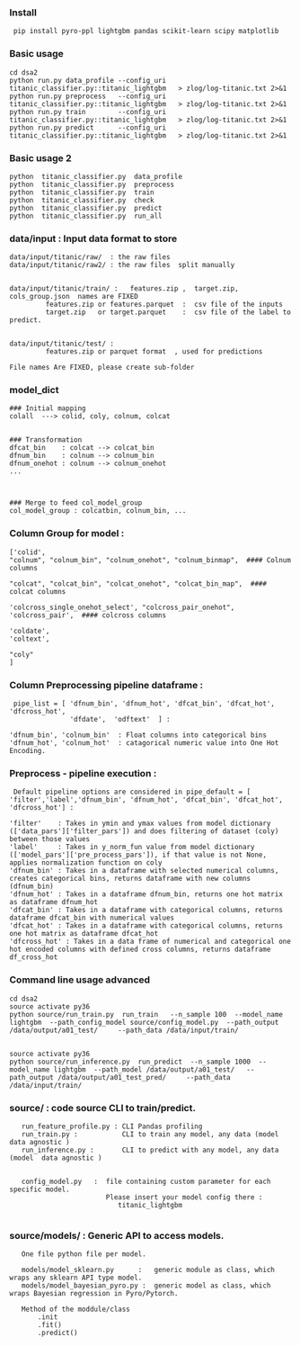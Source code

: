 ### Install

     pip install pyro-ppl lightgbm pandas scikit-learn scipy matplotlib




### Basic usage
    cd dsa2
    python run.py data_profile --config_uri titanic_classifier.py::titanic_lightgbm   > zlog/log-titanic.txt 2>&1
    python run.py preprocess   --config_uri titanic_classifier.py::titanic_lightgbm   > zlog/log-titanic.txt 2>&1
    python run.py train        --config_uri titanic_classifier.py::titanic_lightgbm   > zlog/log-titanic.txt 2>&1
    python run.py predict      --config_uri titanic_classifier.py::titanic_lightgbm   > zlog/log-titanic.txt 2>&1



### Basic usage 2
    python  titanic_classifier.py  data_profile
    python  titanic_classifier.py  preprocess
    python  titanic_classifier.py  train
    python  titanic_classifier.py  check
    python  titanic_classifier.py  predict
    python  titanic_classifier.py  run_all


### data/input  : Input data format to store

    data/input/titanic/raw/  : the raw files
    data/input/titanic/raw2/ : the raw files  split manually


    data/input/titanic/train/ :   features.zip ,  target.zip, cols_group.json  names are FIXED
             features.zip or features.parquet  :  csv file of the inputs
             target.zip   or target.parquet    :  csv file of the label to predict.


    data/input/titanic/test/ :   
             features.zip or parquet format  , used for predictions

    File names Are FIXED, please create sub-folder  



### model_dict
    ### Initial mapping
    colall  ---> colid, coly, colnum, colcat
    
    
    ### Transformation
    dfcat_bin    : colcat --> colcat_bin
    dfnum_bin    : colnum --> colnum_bin
    dfnum_onehot : colnum --> colnum_onehot
    ...
    
    
    
    ### Merge to feed col_model_group
    col_model_group : colcatbin, colnum_bin, ...  




###  Column Group for model  :
    ['colid',
    "colnum", "colnum_bin", "colnum_onehot", "colnum_binmap",  #### Colnum columns
    
    "colcat", "colcat_bin", "colcat_onehot", "colcat_bin_map",  #### colcat columns
  
    'colcross_single_onehot_select', "colcross_pair_onehot",  'colcross_pair',  #### colcross columns

    'coldate',
    'coltext',

    "coly"
    ]


###  Column Preprocessing pipeline dataframe   :
     pipe_list = [ 'dfnum_bin', 'dfnum_hot', 'dfcat_bin', 'dfcat_hot', 'dfcross_hot',
                   'dfdate',  'odftext'  ] :

    'dfnum_bin', 'colnum_bin'  : Float columns into categorical bins
    'dfnum_hot', 'colnum_hot'  : catagorical numeric value into One Hot Encoding.


###  Preprocess - pipeline execution   :
     Default pipeline options are considered in pipe_default = [ 'filter','label','dfnum_bin', 'dfnum_hot', 'dfcat_bin', 'dfcat_hot', 'dfcross_hot'] :

    'filter'    : Takes in ymin and ymax values from model dictionary (['data_pars']['filter_pars']) and does filtering of dataset (coly) between those values
    'label'     : Takes in y_norm_fun value from model dictionary (['model_pars']['pre_process_pars']), if that value is not None, applies normalization function on coly
    'dfnum_bin' : Takes in a dataframe with selected numerical columns, creates categorical bins, returns dataframe with new columns (dfnum_bin)
    'dfnum_hot' : Takes in a dataframe dfnum_bin, returns one hot matrix as dataframe dfnum_hot
    'dfcat_bin' : Takes in a dataframe with categorical columns, returns dataframe dfcat_bin with numerical values
    'dfcat_hot' : Takes in a dataframe with categorical columns, returns one hot matrix as dataframe dfcat_hot
    'dfcross_hot' : Takes in a data frame of numerical and categorical one hot encoded columns with defined cross columns, returns dataframe df_cross_hot

    

### Command line usage advanced
    cd dsa2
    source activate py36 
    python source/run_train.py  run_train   --n_sample 100  --model_name lightgbm  --path_config_model source/config_model.py  --path_output /data/output/a01_test/     --path_data /data/input/train/    


    source activate py36 
    python source/run_inference.py  run_predict  --n_sample 1000  --model_name lightgbm  --path_model /data/output/a01_test/   --path_output /data/output/a01_test_pred/     --path_data /data/input/train/








### source/  : code source CLI to train/predict.
```
   run_feature_profile.py : CLI Pandas profiling
   run_train.py :           CLI to train any model, any data (model  data agnostic )
   run_inference.py :       CLI to predict with any model, any data (model  data agnostic )


   config_model.py   :  file containing custom parameter for each specific model.
                        Please insert your model config there :
                           titanic_lightgbm


```



### source/models/  : Generic API to access models.
```
   One file python file per model.

   models/model_sklearn.py      :   generic module as class, which wraps any sklearn API type model.
   models/model_bayesian_pyro.py :  generic model as class, which wraps Bayesian regression in Pyro/Pytorch.

   Method of the moddule/class
       .init
       .fit()
       .predict()


```




